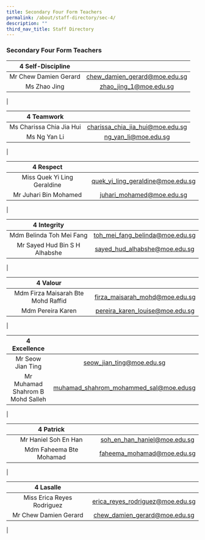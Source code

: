 ```yaml
---
title: Secondary Four Form Teachers
permalink: /about/staff-directory/sec-4/
description: ""
third_nav_title: Staff Directory
---
```

### **Secondary Four Form Teachers**

| 4 Self-Discipline |  |
|:---:|:---:|
| Mr Chew Damien Gerard | [chew_damien_gerard@moe.edu.sg](mailto:chew_damien_gerard@moe.edu.sg) |
| Ms Zhao Jing | [zhao_jing_1@moe.edu.sg](mailto:zhao_jing_1@moe.edu.sg) |
|

| 4 Teamwork |  |
|:---:|:---:|
| Ms Charissa Chia Jia Hui | [charissa_chia_jia_hui@moe.edu.sg](mailto:charissa_chia_jia_hui@moe.edu.sg) |
| Ms Ng Yan Li | [ng_yan_li@moe.edu.sg](mailto:ng_yan_li@moe.edu.sg) |
|

| 4 Respect |  |
|:---:|:---:|
| Miss Quek Yi Ling Geraldine | [quek_yi_ling_geraldine@moe.edu.sg](mailto:quek_yi_ling_geraldine@moe.edu.sg) |
| Mr Juhari Bin Mohamed | [juhari_mohamed@moe.edu.sg](mailto:juhari_mohamed@moe.edu.sg) |
|

| 4 Integrity |  |
|:---:|:---:|
| Mdm Belinda Toh Mei Fang | [toh_mei_fang_belinda@moe.edu.sg](mailto:toh_mei_fang_belinda@moe.edu.sg) |
| Mr Sayed Hud Bin S H Alhabshe | [sayed_hud_alhabshe@moe.edu.sg](mailto:sayed_hud_alhabshe@moe.edu.sg) |
|

| 4 Valour |  |
|:---:|:---:|
| Mdm Firza Maisarah Bte Mohd Raffid | [firza_maisarah_mohd@moe.edu.sg](mailto:firza_maisarah_mohd@moe.edu.sg) |
| Mdm Pereira Karen | [pereira_karen_louise@moe.edu.sg](mailto:pereira_karen_louise@moe.edu.sg) |
|

| 4 Excellence |  |
|:---:|:---:|
| Mr Seow Jian Ting | [seow_jian_ting@moe.edu.sg](mailto:seow_jian_ting@moe.edu.sg) |
| Mr Muhamad Shahrom B Mohd Salleh | [muhamad_shahrom_mohammed_sal@moe.edusg](mailto:muhamad_shahrom_mohammed_sal@moe.edusg) |
|

| 4 Patrick |  |
|:---:|:---:|
| Mr Haniel Soh En Han | [soh_en_han_haniel@moe.edu.sg](mailto:soh_en_han_haniel@moe.edu.sg) |
| Mdm Faheema Bte Mohamad | [faheema_mohamad@moe.edu.sg](mailto:faheema_mohamad@moe.edu.sg) |
|

| 4 Lasalle |  |
|:---:|:---:|
| Miss Erica Reyes Rodriguez | [erica_reyes_rodriguez@moe.edu.sg](mailto:erica_reyes_rodriguez@moe.edu.sg) |
| Mr Chew Damien Gerard | [chew_damien_gerard@moe.edu.sg](mailto:chew_damien_gerard@moe.edu.sg) |
|